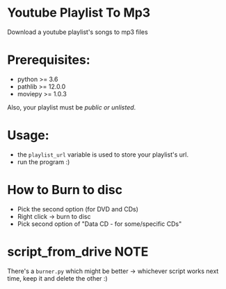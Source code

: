 # Youtube Playlist To Mp3
Download a youtube playlist's songs to mp3 files

# Prerequisites:
- python >= 3.6
- pathlib >= 12.0.0
- moviepy >= 1.0.3

Also, your playlist must be _public or unlisted_.

# Usage:
- the `playlist_url` variable is used to store your playlist's url.
- run the program :)

# How to Burn to disc
- Pick the second option (for DVD and CDs)  
- Right click -> burn to disc  
- Pick second option of "Data CD - for some/specific CDs"  

# script_from_drive NOTE
There's a `burner.py` which might be better -> whichever script works next time, keep it and delete the other :)